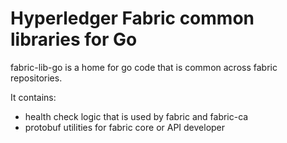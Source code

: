 # Hyperledger Fabric common libraries for Go

fabric-lib-go is a home for go code that is common across fabric repositories.

It contains:
- health check logic that is used by fabric and fabric-ca
- protobuf utilities for fabric core or API developer
